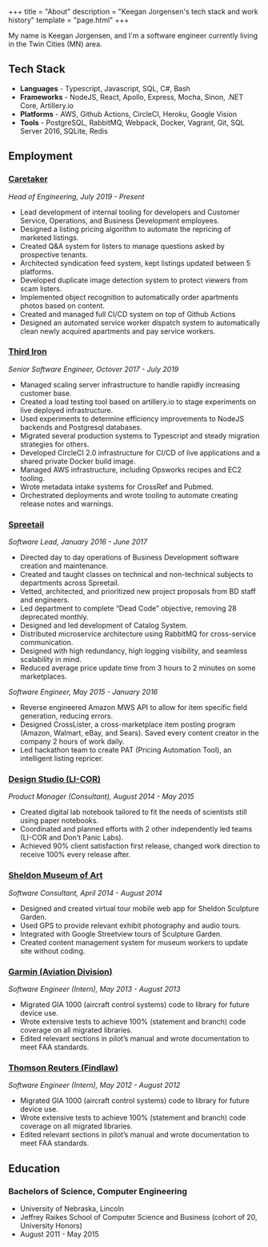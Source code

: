 +++
title = "About"
description = "Keegan Jorgensen's tech stack and work history"
template = "page.html"
+++

My name is Keegan Jorgensen, and I'm a software engineer currently living in the Twin Cities (MN) area.

## Tech Stack

- **Languages** - Typescript, Javascript, SQL, C#, Bash
- **Frameworks** - NodeJS, React, Apollo, Express, Mocha, Sinon, .NET Core, Artillery.io
- **Platforms** - AWS, Github Actions, CircleCI, Heroku, Google Vision
- **Tools** - PostgreSQL, RabbitMQ, Webpack, Docker, Vagrant, Git, SQL Server 2016, SQLite, Redis

## Employment

### [Caretaker](https://caretaker.com)

_Head of Engineering, July 2019 - Present_

- Lead development of internal tooling for developers and Customer Service, Operations, and Business Development employees.
- Designed a listing pricing algorithm to automate the repricing of marketed listings.
- Created Q&A system for listers to manage questions asked by prospective tenants.
- Architected syndication feed system, kept listings updated between 5 platforms.
- Developed duplicate image detection system to protect viewers from scam listers.
- Implemented object recognition to automatically order apartments photos based on content.
- Created and managed full CI/CD system on top of Github Actions
- Designed an automated service worker dispatch system to automatically clean newly acquired apartments and pay service workers.


### [Third Iron](https://thirdiron.com)

_Senior Software Engineer, Octover 2017 - July 2019_

- Managed scaling server infrastructure to handle rapidly increasing customer base.
- Created a load testing tool based on artillery.io to stage experiments on live deployed infrastructure.
- Used experiments to determine efficiency improvements to NodeJS backends and Postgresql databases.
- Migrated several production systems to Typescript and steady migration strategies for others.
- Developed CircleCI 2.0 infrastructure for CI/CD of live applications and a shared private Docker build image.
- Managed AWS infrastructure, including Opsworks recipes and EC2 tooling.
- Wrote metadata intake systems for CrossRef and Pubmed.
- Orchestrated deployments and wrote tooling to automate creating release notes and warnings.

### [Spreetail](https://spreetail.com)

_Software Lead, January 2016 - June 2017_

- Directed day to day operations of Business Development software creation and maintenance.
- Created and taught classes on technical and non-technical subjects to departments across Spreetail.
- Vetted, architected, and prioritized new project proposals from BD staff and engineers.
- Led department to complete “Dead Code” objective, removing 28 deprecated monthly.
- Designed and led development of Catalog System.
- Distributed microservice architecture using RabbitMQ for cross-service communication.
- Designed with high redundancy, high logging visibility, and seamless scalability in mind.
- Reduced average price update time from 3 hours to 2 minutes on some marketplaces.

_Software Engineer, May 2015 - January 2016_

- Reverse engineered Amazon MWS API to allow for item specific field generation, reducing errors.
- Designed CrossLister, a cross-marketplace item posting program (Amazon, Walmart, eBay, and Sears). Saved every content creator in the company 2 hours of work daily. 
- Led hackathon team to create PAT (Pricing Automation Tool), an intelligent listing repricer.

### [Design Studio (LI-COR)](https://www.licor.com/)

_Product Manager (Consultant), August 2014 - May 2015_

- Created digital lab notebook tailored to fit the needs of scientists still using paper notebooks.
- Coordinated and planned efforts with 2 other independently led teams (LI-COR and Don’t Panic Labs).
- Achieved 90% client satisfaction first release, changed work direction to receive 100% every release after.

### [Sheldon Museum of Art](https://sheldonartmuseum.org/)

_Software Consultant, April 2014 - August 2014_

- Designed and created virtual tour mobile web app for Sheldon Sculpture Garden.
- Used GPS to provide relevant exhibit photography and audio tours.
- Integrated with Google Streetview tours of Sculpture Garden.
- Created content management system for museum workers to update site without coding. 

### [Garmin (Aviation Division)](https://buy.garmin.com/en-US/US/in-the-air/general-aviation/cInTheAir-c582-p0.html)

_Software Engineer (Intern), May 2013 - August 2013_

- Migrated GIA 1000 (aircraft control systems) code to library for future device use.  
- Wrote extensive tests to achieve 100% (statement and branch) code coverage on all migrated libraries.
- Edited relevant sections in pilot’s manual and wrote documentation to meet FAA standards.

### [Thomson Reuters (Findlaw)](https://www.findlaw.com/)

_Software Engineer (Intern), May 2012 - August 2012_

- Migrated GIA 1000 (aircraft control systems) code to library for future device use.  
- Wrote extensive tests to achieve 100% (statement and branch) code coverage on all migrated libraries.
- Edited relevant sections in pilot’s manual and wrote documentation to meet FAA standards.

## Education

### Bachelors of Science, Computer Engineering

- University of Nebraska, Lincoln
- Jeffrey Raikes School of Computer Science and Business (cohort of 20, University Honors)
- August 2011 - May 2015
